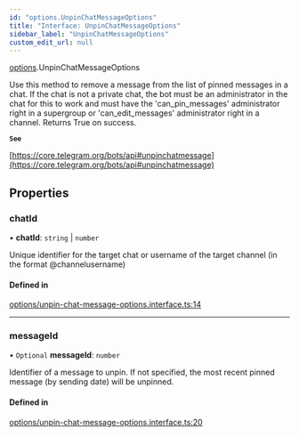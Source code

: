 ```yaml
---
id: "options.UnpinChatMessageOptions"
title: "Interface: UnpinChatMessageOptions"
sidebar_label: "UnpinChatMessageOptions"
custom_edit_url: null
---
```


[options](../modules/options.md).UnpinChatMessageOptions

Use this method to remove a message from the list of pinned messages in a chat.
If the chat is not a private chat, the bot must be an administrator in the chat
for this to work and must have the 'can_pin_messages' administrator right in a
supergroup or 'can_edit_messages' administrator right in a channel. Returns True
on success.

**`See`**

[https://core.telegram.org/bots/api#unpinchatmessage](https://core.telegram.org/bots/api#unpinchatmessage)

## Properties

### chatId

• **chatId**: `string` \| `number`

Unique identifier for the target chat or username of the target channel (in the
format @channelusername)

#### Defined in

[options/unpin-chat-message-options.interface.ts:14](https://github.com/DeityLamb/telegramjs/blob/32b4cca/packages/common/lib/interfaces/options/unpin-chat-message-options.interface.ts#L14)

___

### messageId

• `Optional` **messageId**: `number`

Identifier of a message to unpin. If not specified, the most recent pinned
message (by sending date) will be unpinned.

#### Defined in

[options/unpin-chat-message-options.interface.ts:20](https://github.com/DeityLamb/telegramjs/blob/32b4cca/packages/common/lib/interfaces/options/unpin-chat-message-options.interface.ts#L20)
